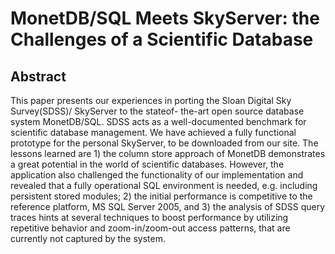 # MonetDB/SQL Meets SkyServer: the Challenges of a Scientific Database

## Abstract
This paper presents our experiences in porting the
Sloan Digital Sky Survey(SDSS)/ SkyServer to the stateof-
the-art open source database system MonetDB/SQL.
SDSS acts as a well-documented benchmark for scientific
database management. We have achieved a fully
functional prototype for the personal SkyServer, to be
downloaded from our site. The lessons learned are 1)
the column store approach of MonetDB demonstrates
a great potential in the world of scientific databases.
However, the application also challenged the functionality
of our implementation and revealed that a fully
operational SQL environment is needed, e.g. including
persistent stored modules; 2) the initial performance is
competitive to the reference platform, MS SQL Server
2005, and 3) the analysis of SDSS query traces hints
at several techniques to boost performance by utilizing
repetitive behavior and zoom-in/zoom-out access patterns,
that are currently not captured by the system.